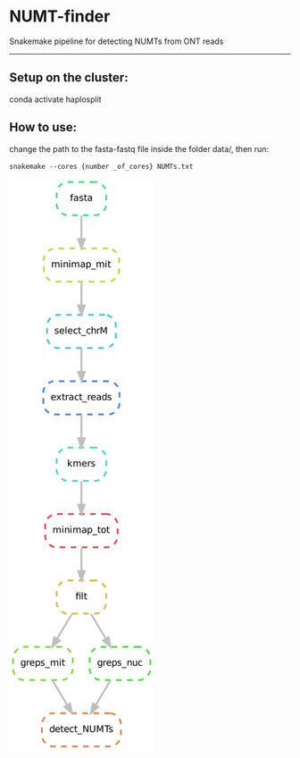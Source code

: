 # NUMT-finder
Snakemake pipeline for detecting NUMTs from ONT reads

---
## Setup on the cluster: 
conda activate haplosplit

## How to use:
change the path to the fasta-fastq file inside the folder data/, then run:

```
snakemake --cores {number _of_cores} NUMTs.txt
```

![dag](dag-1.png)
